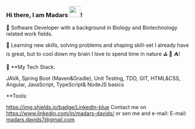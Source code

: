 ### Hi there, I am Madars <img src="https://raw.githubusercontent.com/MartinHeinz/MartinHeinz/master/wave.gif" width="30px">!

🎉 Software Developer with a background in Biology and Biotechnology related work fields.

🎉 Learning new skills, solving problems and shaping skill-set I already have is great, but to cool down my brain I love to spend time in nature ⛳ 🚣 ⛺!

🎉 **My Tech Stack: 

JAVA, 
Spring Boot (Maven&Gradle), 
Unit Testing, 
TDD, 
GIT, 
HTML&CSS, Angular, JavaScript, TypeScript& NodeJS basics

**Tools:

https://img.shields.io/badge/LinkedIn-blue
Contact me on https://www.linkedin.com/in/madars-davids/ or sen me and e-mail: E-mail: madars.davids7@gmail.com

<!--
**MadarsD/MadarsD** is a ✨ _special_ ✨ repository because its `README.md` (this file) appears on your GitHub profile.

Here are some ideas to get you started:

- 🔭 I’m currently working on ...
- 🌱 I’m currently learning ...
- 👯 I’m looking to collaborate on ...
- 🤔 I’m looking for help with ...
- 💬 Ask me about ...
- 📫 How to reach me: ...
- 😄 Pronouns: ...
- ⚡ Fun fact: ...
-->
